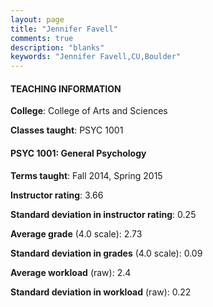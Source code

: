 ```yaml
---
layout: page
title: "Jennifer Favell" 
comments: true
description: "blanks"
keywords: "Jennifer Favell,CU,Boulder"
---
```

<head>
<script src="https://ajax.googleapis.com/ajax/libs/jquery/2.1.3/jquery.min.js"></script>
<script src="https://dl.dropboxusercontent.com/s/pc42nxpaw1ea4o9/highcharts.js?dl=0"></script>
<!-- <script src="../assets/js/highcharts.js"></script> -->
<style type="text/css">@font-face {
	font-family: "Bebas Neue";
	src: url(https://www.filehosting.org/file/details/544349/BebasNeue Regular.otf) format("opentype");
	}
	h1.Bebas { 
		font-family: "Bebas Neue", Verdana, Tahoma;
	}
</style>
</head>
	   
#### TEACHING INFORMATION

**College**: College of Arts and Sciences

**Classes taught**: PSYC 1001

#### PSYC 1001: General Psychology

**Terms taught**: Fall 2014, Spring 2015

**Instructor rating**: 3.66

**Standard deviation in instructor rating**: 0.25

**Average grade** (4.0 scale): 2.73

**Standard deviation in grades** (4.0 scale): 0.09

**Average workload** (raw): 2.4

**Standard deviation in workload** (raw): 0.22

